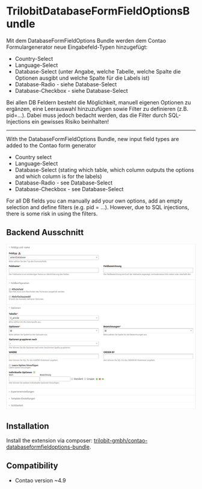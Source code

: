 TrilobitDatabaseFormFieldOptionsBundle
======================================

Mit dem DatabaseFormFieldOptions Bundle werden dem Contao Formulargenerator neue Eingabefeld-Typen hinzugefügt:

* Country-Select
* Language-Select
* Database-Select (unter Angabe, welche Tabelle, welche Spalte die Optionen ausgibt und welche Spalte für die Labels ist)
* Database-Radio - siehe Database-Select
* Database-Checkbox - siehe Database-Select

Bei allen DB Feldern besteht die Möglichkeit, manuell eigenen Optionen zu ergänzen, eine Leerauswahl hinzuzufügen sowie Filter zu definieren (z.B. pid=...). Dabei muss jedoch bedacht werden, das die Filter durch SQL-Injections ein gewisses Risiko beinhalten!

---

With the DatabaseFormFieldOptions Bundle, new input field types are added to the Contao form generator

* Country select
* Language-Select
* Database-Select (stating which table, which column outputs the options and which column is for the labels)
* Database-Radio - see Database-Select
* Database-Checkbox - see Database-Select

For all DB fields you can manually add your own options, add an empty selection and define filters (e.g. pid = ...). However, due to SQL injections, there is some risk in using the filters.

Backend Ausschnitt
------------

![Backend Ausschnitt](docs/images/databaseformfieldoptions.png?raw=true "TrilobitDatabaseFormFieldOptionsBundle")


Installation
------------

Install the extension via composer: [trilobit-gmbh/contao-databaseformfieldoptions-bundle](https://packagist.org/packages/trilobit-gmbh/contao-___-bundle).


Compatibility
-------------

- Contao version ~4.9
